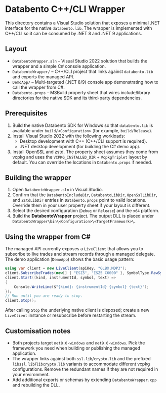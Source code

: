 # Databento C++/CLI Wrapper

This directory contains a Visual Studio solution that exposes a minimal .NET interface for the native `databento.lib`. The wrapper is implemented with C++/CLI so it can be consumed by .NET 8 and .NET 9 applications.

## Layout

- `DatabentoWrapper.sln` – Visual Studio 2022 solution that builds the wrapper and a simple C# console application.
- `DatabentoWrapper/` – C++/CLI project that links against `databento.lib` and exports the managed API.
- `DemoApp/` – Multi-targeted (.NET 8/9) console app demonstrating how to call the wrapper from C#.
- `Databento.props` – MSBuild property sheet that wires include/library directories for the native SDK and its third-party dependencies.

## Prerequisites

1. Build the native Databento SDK for Windows so that `databento.lib` is available under `build/<Configuration>` (for example, `build/Release`).
2. Install Visual Studio 2022 with the following workloads:
   - Desktop development with C++ (C++/CLI support is required).
   - .NET desktop development (for building the C# demo app).
3. Install OpenSSL and zstd. The property sheet assumes they come from vcpkg and uses the `VCPKG_INSTALLED_DIR` + `VcpkgTriplet` layout by default. You can override the locations in `Databento.props` if needed.

## Building the wrapper

1. Open `DatabentoWrapper.sln` in Visual Studio.
2. Confirm that the `DatabentoIncludeDir`, `DatabentoLibDir`, `OpenSslLibDir`, and `ZstdLibDir` entries in `Databento.props` point to valid locations. Override them in your user property sheet if your layout is different.
3. Select the desired configuration (`Debug` or `Release`) and the `x64` platform.
4. Build the **DatabentoWrapper** project. The output DLL is placed under `DatabentoWrapper\bin\<Configuration>\<TargetFramework>\`.

## Using the wrapper from C#

The managed API currently exposes a `LiveClient` that allows you to subscribe to live trades and stream records through a managed delegate. The demo application (`DemoApp`) shows the basic usage pattern:

```csharp
using var client = new LiveClient(apiKey, "GLBX.MDP3");
client.SubscribeTrades(new[] { "ESZ5", "ESZ5 C6000" }, SymbolType.RawSymbol);
client.Start((kind, instrumentId, symbol, text) =>
{
    Console.WriteLine($"{kind}: {instrumentId} {symbol} {text}");
});
// Run until you are ready to stop.
client.Stop();
```

After calling `Stop` the underlying native client is disposed; create a new `LiveClient` instance or resubscribe before restarting the stream.

## Customisation notes

- Both projects target `net8.0-windows` and `net9.0-windows`. Pick the framework you need when building or publishing the managed application.
- The wrapper links against both `ssl.lib`/`crypto.lib` and the prefixed `libssl.lib`/`libcrypto.lib` variants to accommodate different vcpkg configurations. Remove the redundant names if they are not required in your environment.
- Add additional exports or schemas by extending `DatabentoWrapper.cpp` and rebuilding the DLL.
